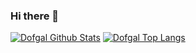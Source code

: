 ### Hi there 👋

[![Dofgal Github Stats](https://github-dofgal-stats.vercel.app/api/?username=Dofgal&include_all_commits=true)](https://github.com/Dofgal)
[![Dofgal Top Langs](https://github-dofgal-stats.vercel.app/api/top-langs/?username=Dofgal&langs_count=10&layout=compact)](https://github.com/Dofgal)

<!--
**Dofgal/Dofgal** is a ✨ _special_ ✨ repository because its `README.md` (this file) appears on your GitHub profile.

Here are some ideas to get you started:

- 🔭 I’m currently working on ...
- 🌱 I’m currently learning ...
- 👯 I’m looking to collaborate on ...
- 🤔 I’m looking for help with ...
- 💬 Ask me about ...
- 📫 How to reach me: ...
- 😄 Pronouns: ...
- ⚡ Fun fact: ...
-->

